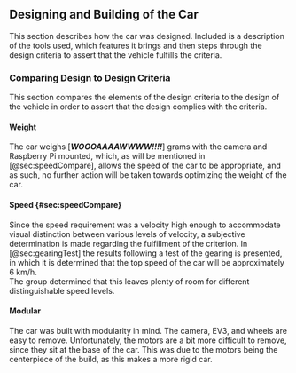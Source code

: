 ## Designing and Building of the Car
This section describes how the car was designed. Included is a description of the tools used, which features it brings and then steps through the design criteria to assert that the vehicle fulfills the criteria.

### Comparing Design to Design Criteria
This section compares the elements of the design criteria to the design of the vehicle in order to assert that the design complies with the criteria.

#### Weight
The car weighs [__*WOOOAAAAWWWW!!!!*__] grams with the camera and Raspberry Pi mounted, which, as will be mentioned in [@sec:speedCompare], allows the speed of the car to be appropriate, and as such, no further action will be taken towards optimizing the weight of the car.

#### Speed {#sec:speedCompare}
Since the speed requirement was a velocity high enough to accommodate visual distinction between various levels of velocity, a subjective determination is made regarding the fulfillment of the criterion. In [@sec:gearingTest] the results following a test of the gearing is presented, in which it is determined that the top speed of the car will be approximately 6 km/h.  
The group determined that this leaves plenty of room for different distinguishable speed levels.

#### Modular
The car was built with modularity in mind. The camera, EV3, and wheels are easy to remove. Unfortunately, the motors are a bit more difficult to remove, since they sit at the base of the car. This was due to the motors being the centerpiece of the build, as this makes a more rigid car. 
